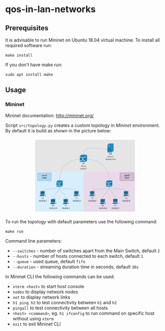 # qos-in-lan-networks

## Prerequisites

It is advisable to run Mininet on Ubuntu 18.04 virtual machine. To install all required software run:
```shell
make install
```
If you don't have make run:
```shell
sudo apt install make
```
## Usage

### Mininet

Mininet documentation: http://mininet.org/


Script `src/topology.py` creates a custom topology in *Mininet* environment. By default it is build as shown in the picture below:

<p align="center">
  <img src="resources/docs/topology.svg" width="65%">
</p>

To run the topology with default parameters use the following command:
```shell
make run
```

Command line parameters:
- `--switches` - number of switches apart from the Main Switch, default `2`
- `--hosts` - number of hosts connected to each switch, default `1`
- `--queue` - used queue, default `fifo`
- `--duration` - streaming duration time in seconds, default `30s`


In Mininet CLI the following commands can be used:
- `xterm <host>` to start host console
- `nodes` to display network nodes
- `net` to display network links
- `h1 ping h2` to test connectivity between `h1` and `h2`
- `pingall` to test connectivity between all hosts
- `<host> <command>`, eg. `h1 ifconfig` to run command on specific host without using `xterm`
- `exit` to exit Mininet CLI
